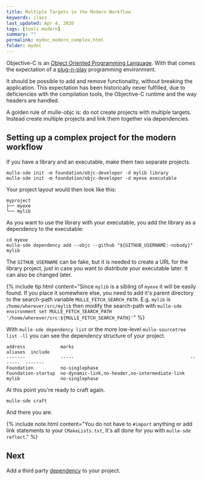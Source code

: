 ```yaml
---
title: Multiple Targets in the Modern Workflow
keywords: class
last_updated: Apr 4, 2020
tags: [tools modern]
summary: ""
permalink: mydoc_modern_complex.html
folder: mydoc
---
```


Objective-C is an [Object Oriented Programming Language](https://en.wikipedia.org/wiki/Object-oriented_programming).
With that comes the expectation of a [plug-n-play](https://dl.acm.org/doi/10.1145/2601328.2601334) programming environment.

It should be possible to add and remove functionality, without
breaking the application. This expectation has been historically never
fulfilled, due to deficiencies with the compilation tools, the Objective-C
runtime and the way headers are handled.

A golden rule of mulle-objc is: do not create projects
with multiple targets. Instead create multiple projects and link them
together via dependencies.


## Setting up a complex project for the modern workflow

If you have a library and an executable, make them two
separate projects.

``` console
mulle-sde init -m foundation/objc-developer -d mylib library
mulle-sde init -m foundation/objc-developer -d myexe executable
```

Your project layout would then look like this:

```
myproject
├── myexe
└── mylib
```

As you want to use the library with your executable, you add the library as a
dependency to the executable:

``` console
cd myexe
mulle-sde dependency add --objc --github "${GITHUB_USERNAME:-nobody}" mylib
```

The `GITHUB_USERNAME` can be fake, but it is needed to create a URL
for the library project, just in case you want to distribute your executable
later. It can also be changed later.


{% include tip.html content="Since `mylib` is a sibling of `myexe` it
will be easily found. If you place it somewhere else, you need to add it's
parent directory to the search-path variable `MULLE_FETCH_SEARCH_PATH`.
E.g. `mylib` is `/home/wherever/src/mylib` then modify the search-path with `mulle-sde environment set MULLE_FETCH_SEARCH_PATH '/home/wherever/src:${MULLE_FETCH_SEARCH_PATH}'`" %}

With `mulle-sde dependency list` or the more low-level `mulle-sourcetree list -ll`
you can see the dependency structure of your project.

```
address             marks                                           aliases  include
-------             -----                                           -------  -------
Foundation          no-singlephase
Foundation-startup  no-dynamic-link,no-header,no-intermediate-link
mylib               no-singlephase
```

At this point you're ready to craft again.

```
mulle-sde craft
```

And there you are.

{% include note.html content="You do not have to `#import` anything or add link
statements to your `CMakeLists.txt`, it's all done for you with
`mulle-sde reflect`." %}

## Next

Add a third party [dependency](mydoc_pnp_dependency.html) to your project.
